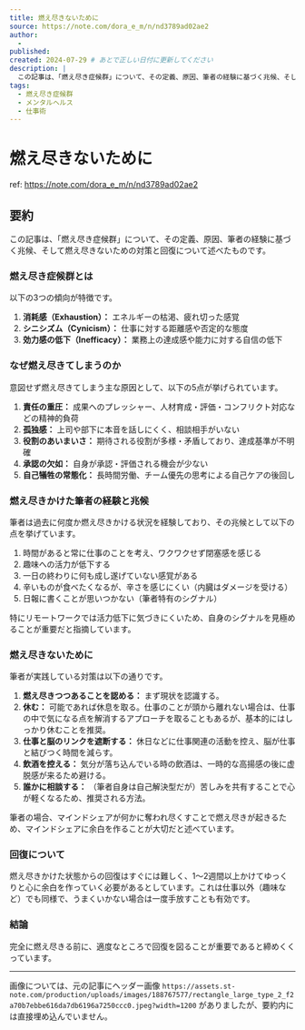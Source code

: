 ```yaml
---
title: 燃え尽きないために
source: https://note.com/dora_e_m/n/nd3789ad02ae2
author:
  - 
published: 
created: 2024-07-29 # あとで正しい日付に更新してください
description: |
  この記事は、「燃え尽き症候群」について、その定義、原因、筆者の経験に基づく兆候、そして燃え尽きないための対策と回復について述べたものです。
tags:
  - 燃え尽き症候群
  - メンタルヘルス
  - 仕事術
---
```


# 燃え尽きないために

ref: <https://note.com/dora_e_m/n/nd3789ad02ae2>

## 要約

この記事は、「燃え尽き症候群」について、その定義、原因、筆者の経験に基づく兆候、そして燃え尽きないための対策と回復について述べたものです。

### 燃え尽き症候群とは

以下の3つの傾向が特徴です。

1. **消耗感（Exhaustion）：** エネルギーの枯渇、疲れ切った感覚
2. **シニシズム（Cynicism）：** 仕事に対する距離感や否定的な態度
3. **効力感の低下（Inefficacy）：** 業務上の達成感や能力に対する自信の低下

### なぜ燃え尽きてしまうのか

意図せず燃え尽きてしまう主な原因として、以下の5点が挙げられています。

1. **責任の重圧：** 成果へのプレッシャー、人材育成・評価・コンフリクト対応などの精神的負荷
2. **孤独感：** 上司や部下に本音を話しにくく、相談相手がいない
3. **役割のあいまいさ：** 期待される役割が多様・矛盾しており、達成基準が不明確
4. **承認の欠如：** 自身が承認・評価される機会が少ない
5. **自己犠牲の常態化：** 長時間労働、チーム優先の思考による自己ケアの後回し

### 燃え尽きかけた筆者の経験と兆候

筆者は過去に何度か燃え尽きかける状況を経験しており、その兆候として以下の点を挙げています。

1. 時間があると常に仕事のことを考え、ワクワクせず閉塞感を感じる
2. 趣味への活力が低下する
3. 一日の終わりに何も成し遂げていない感覚がある
4. 辛いものが食べたくなるが、辛さを感じにくい（内臓はダメージを受ける）
5. 日報に書くことが思いつかない（筆者特有のシグナル）

特にリモートワークでは活力低下に気づきにくいため、自身のシグナルを見極めることが重要だと指摘しています。

### 燃え尽きないために

筆者が実践している対策は以下の通りです。

1. **燃え尽きつつあることを認める：** まず現状を認識する。
2. **休む：** 可能であれば休息を取る。仕事のことが頭から離れない場合は、仕事の中で気になる点を解消するアプローチを取ることもあるが、基本的にはしっかり休むことを推奨。
3. **仕事と脳のリンクを遮断する：** 休日などに仕事関連の活動を控え、脳が仕事と結びつく時間を減らす。
4. **飲酒を控える：** 気分が落ち込んでいる時の飲酒は、一時的な高揚感の後に虚脱感が来るため避ける。
5. **誰かに相談する：** （筆者自身は自己解決型だが）苦しみを共有することで心が軽くなるため、推奨される方法。

筆者の場合、マインドシェアが何かに奪われ尽くすことで燃え尽きが起きるため、マインドシェアに余白を作ることが大切だと述べています。

### 回復について

燃え尽きかけた状態からの回復はすぐには難しく、1～2週間以上かけてゆっくりと心に余白を作っていく必要があるとしています。これは仕事以外（趣味など）でも同様で、うまくいかない場合は一度手放すことも有効です。

### 結論

完全に燃え尽きる前に、適度なところで回復を図ることが重要であると締めくくっています。

---
画像については、元の記事にヘッダー画像 `https://assets.st-note.com/production/uploads/images/188767577/rectangle_large_type_2_f2a70b7ebbe616da7db6196a7250ccc0.jpeg?width=1200` がありましたが、要約内には直接埋め込んでいません。
